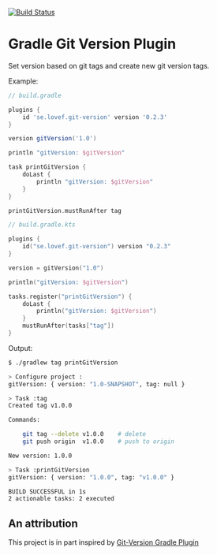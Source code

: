 [![Build Status](https://travis-ci.org/lovef/gradle-git-version-plugin.svg?branch=master)](https://travis-ci.org/lovef/gradle-git-version-plugin)

# Gradle Git Version Plugin

Set version based on git tags and create new git version tags.

Example:

```gradle
// build.gradle

plugins {
    id 'se.lovef.git-version' version '0.2.3'
}

version gitVersion('1.0')

println "gitVersion: $gitVersion"

task printGitVersion {
    doLast {
        println "gitVersion: $gitVersion"
    }
}

printGitVersion.mustRunAfter tag
```

```kotlin
// build.gradle.kts

plugins {
    id("se.lovef.git-version") version "0.2.3"
}

version = gitVersion("1.0")

println("gitVersion: $gitVersion")

tasks.register("printGitVersion") {
    doLast {
        println("gitVersion: $gitVersion")
    }
    mustRunAfter(tasks["tag"])
}
```

Output:

```bash
$ ./gradlew tag printGitVersion

> Configure project :
gitVersion: { version: "1.0-SNAPSHOT", tag: null }

> Task :tag
Created tag v1.0.0

Commands:

    git tag --delete v1.0.0    # delete
    git push origin  v1.0.0    # push to origin

New version: 1.0.0

> Task :printGitVersion
gitVersion: { version: "1.0.0", tag: "v1.0.0" }

BUILD SUCCESSFUL in 1s
2 actionable tasks: 2 executed
```

## An attribution

This project is in part inspired by
[Git-Version Gradle Plugin](https://github.com/palantir/gradle-git-version)
